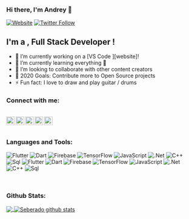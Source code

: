 ### Hi there, I'm Andrey 👋

[![Website](https://img.shields.io/website?label=github.com&style=for-the-badge&url=https%3A%2F%2Fgithub.com/Seberado)](https://github.com/Seberado)
[![Twitter Follow](https://img.shields.io/twitter/follow/codeSTACKr?color=1DA1F2&logo=twitter&style=for-the-badge)](https://twitter.com/intent/follow?original_referer=https%3A%2F%2Fgithub.com%2FcodeSTACKr&screen_name=codeSTACKr)

## I'm a , Full Stack Developer !

- 🔭 I’m currently working on a [VS Code ][website]!
- 🌱 I’m currently learning everything 🤣
- 👯 I’m looking to collaborate with other content creators
- 🥅 2020 Goals: Contribute more to Open Source projects
- ⚡ Fun fact: I love to draw and play guitar / drums

### Connect with me:
<br />

<a href="https://twitter.com/imthepk">
  <img align="left" alt="Pawan's Twitter" width="22px" src="https://cdn.jsdelivr.net/npm/simple-icons@v3/icons/twitter.svg" />
</a>
<a href="https://linkedin.com/in/imthepk">
  <img align="left" alt="Pawan's Linkdein" width="22px" src="https://cdn.jsdelivr.net/npm/simple-icons@v3/icons/linkedin.svg" />
</a>
<a href="https://github.com/iampawan">
  <img align="left" alt="Pawan's Github" width="22px" src="https://cdn.jsdelivr.net/npm/simple-icons@v3/icons/github.svg" />
</a>
<a href="https://t.me/imthepk">
  <img align="left" alt="Pawan's Telegram" width="22px" src="https://cdn.jsdelivr.net/npm/simple-icons@v3/icons/telegram.svg" />
</a>
<a href="https://www.facebook.com/imthepk/">
  <img align="left" alt="Pawan's Facebook" width="22px" src="https://cdn.jsdelivr.net/npm/simple-icons@v3/icons/facebook.svg" />
</a>



<br />
<br />


### Languages and Tools:
![Flutter](https://img.shields.io/badge/-Flutter-090909?style=for-the-badge&logo=flutter&logoColor=47C5FB)
![Dart](https://img.shields.io/badge/-Dart-090909?style=for-the-badge&logo=dart&logoColor=097CDB)
![Firebase](https://img.shields.io/badge/-Firebase-090909?style=for-the-badge&logo=firebase&logoColor=F8C52C)
![TensorFlow](https://img.shields.io/badge/-TensorFlow-090909?style=for-the-badge&logo=tensorflow&logoColor=F88C00)
![JavaScript](https://img.shields.io/badge/-JavaScript-090909?style=for-the-badge&logo=JavaScript&logoColor=E9D54D)
![.Net](https://img.shields.io/badge/-Framework-090909?style=for-the-badge&logo=.net&logoColor=E5D3FF)
![C++](https://img.shields.io/badge/-C++-090909?style=for-the-badge&logo=C%2b%2b&logoColor=6296CC)
![Sql](https://img.shields.io/badge/-Sql-090909?style=for-the-badge&logo=mysql&logoColor=00648B)
![Flutter](https://img.shields.io/badge/-Flutter-090909?style=for-the-badge&logo=flutter&logoColor=47C5FB)
![Dart](https://img.shields.io/badge/-Dart-090909?style=for-the-badge&logo=dart&logoColor=097CDB)
![Firebase](https://img.shields.io/badge/-Firebase-090909?style=for-the-badge&logo=firebase&logoColor=F8C52C)
![TensorFlow](https://img.shields.io/badge/-TensorFlow-090909?style=for-the-badge&logo=tensorflow&logoColor=F88C00)
![JavaScript](https://img.shields.io/badge/-JavaScript-090909?style=for-the-badge&logo=JavaScript&logoColor=E9D54D)
![.Net](https://img.shields.io/badge/-Framework-090909?style=for-the-badge&logo=.net&logoColor=E5D3FF)
![C++](https://img.shields.io/badge/-C++-090909?style=for-the-badge&logo=C%2b%2b&logoColor=6296CC)
![Sql](https://img.shields.io/badge/-Sql-090909?style=for-the-badge&logo=mysql&logoColor=00648B)

<br />

### Github Stats:

<a href="https://github.com/Seberado">
<img align="center" src="https://github-readme-stats.vercel.app/api/top-langs/?username=Seberado&theme=light&hide_langs_below=1" />
</a>
<a href="https://github.com/Seberado">
<img align="center" src="https://github-readme-stats.vercel.app/api?username=Seberado&show_icons=true&theme=light&line_height=27" alt="Seberado github stats"/>
